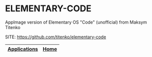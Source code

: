 # ELEMENTARY-CODE
 
 AppImage version of Elementary OS \"Code\" (unofficial) from Maksym Titenko
 
 SITE: https://github.com/titenko/elementary-code

 | [Applications](https://portable-linux-apps.github.io/apps.html) | [Home](https://portable-linux-apps.github.io)
 | --- | --- |
